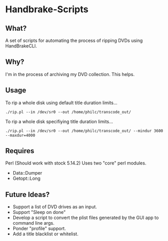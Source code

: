 Handbrake-Scripts
=================

What?
-----

A set of scripts for automating the process of ripping DVDs using HandBrakeCLI.

Why?
----

I'm in the process of archiving my DVD collection. This helps.

Usage
-----

To rip a whole disk using default title duration limits...

    ./rip.pl --in /dev/sr0 --out /home/philc/transcode_out/

To rip a whole disk specifiying title duration limits...

    ./rip.pl --in /dev/sr0 --out /home/philc/transcode_out/ --mindur 3600 --maxdur=4000

Requires
--------

Perl (Should work with stock 5.14.2)
Uses two "core" perl modules.
* Data::Dumper
* Getopt::Long

Future Ideas?
-------------

* Support a list of DVD drives as an input.
* Support "Sleep on done"
* Develop a script to convert the plist files generated by the GUI app to command line args.
* Ponder "profile" support.
* Add a title blacklist or whitelist.

